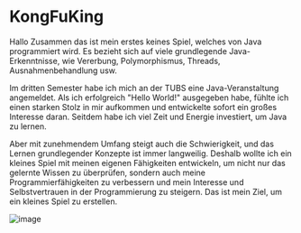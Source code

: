 # KongFuKing

Hallo Zusammen das ist mein erstes keines Spiel, welches von Java programmiert wird. Es bezieht sich auf viele grundlegende Java-Erkenntnisse, wie Vererbung, Polymorphismus, Threads, Ausnahmenbehandlung usw.

Im dritten Semester habe ich mich an der TUBS eine Java-Veranstaltung angemeldet. Als ich erfolgreich "Hello World!" ausgegeben habe, fühlte ich einen starken Stolz in mir aufkommen und entwickelte sofort ein großes Interesse daran. Seitdem habe ich viel Zeit und Energie investiert, um Java zu lernen.

Aber mit zunehmendem Umfang steigt auch die Schwierigkeit, und das Lernen grundlegender Konzepte ist immer langweilig. Deshalb wollte ich ein kleines Spiel mit meinen eigenen Fähigkeiten entwickeln, um nicht nur das gelernte Wissen zu überprüfen, sondern auch meine Programmierfähigkeiten zu verbessern und mein Interesse und Selbstvertrauen in der Programmierung zu steigern. Das ist mein Ziel, um ein kleines Spiel zu erstellen.

![image](https://github.com/myry07/KongFuKing/blob/main/interface.PNG)

